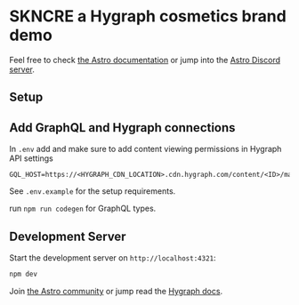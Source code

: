 # SKNCRE a Hygraph cosmetics brand demo

Feel free to check [the Astro documentation](https://docs.astro.build) or jump into the [Astro Discord server](https://astro.build/chat).

## Setup

## Add GraphQL and Hygraph connections

In `.env` add and make sure to add content viewing permissions in Hygraph API settings

```
GQL_HOST=https://<HYGRAPH_CDN_LOCATION>.cdn.hygraph.com/content/<ID>/master
```

See `.env.example` for the setup requirements.

run `npm run codegen` for GraphQL types.

## Development Server

Start the development server on `http://localhost:4321`:

```bash
npm dev
```

Join [the Astro community](https://slack.hygraph.com) or jump read the [Hygraph docs](https://hygraph.com/docs).
